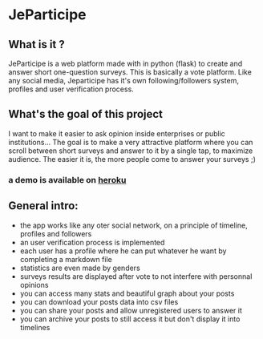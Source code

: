 # JeParticipe


## What is it ?
JeParticipe is a web platform made with in python (flask) to create and answer short one-question surveys.
This is basically a vote platform.
Like any social media, Jeparticipe has it's own following/followers system, profiles and user verification process.

## What's the goal of this project
I want to make it easier to ask opinion inside enterprises or public institutions...
The goal is to make a very attractive platform where you can scroll between short surveys and answer to it by a single tap, to maximize audience. The easier it is, the more people come to answer your surveys ;) 


### a demo is available on [heroku](https://www.je-participe.herokuapp.com)


## General intro:

- the app works like any oter social network, on a principle of timeline, profiles and followers
- an user verification process is implemented
- each user has a profile where he can put whatever he want by completing a markdown file
- statistics are even made by genders
- surveys results are displayed after vote to not interfere with personnal opinions
- you can access many stats and beautiful graph about your posts
- you can download your posts data into csv files
- you can share your posts and allow unregistered users to answer it
- you can archive your posts to still access it but don't display it into timelines